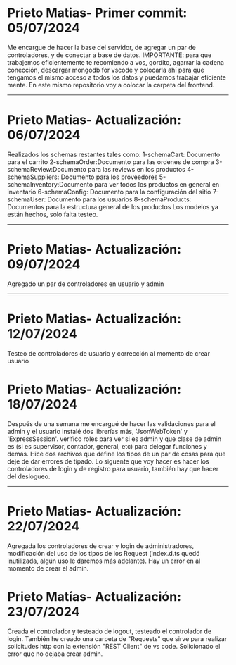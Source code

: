 # Prieto Matias- Primer commit: 05/07/2024
Me encargue de hacer la base del servidor, de agregar un par de controladores, 
y de conectar a base de datos. IMPORTANTE: para que trabajemos eficientemente te recomiendo
a vos, gordito, agarrar la cadena conección, descargar mongodb for vscode y colocarla ahí para que tengamos el mismo acceso a todos los datos y puedamos trabajar eficiente mente.
En este mismo repositorio voy a colocar la carpeta del frontend.

---

# Prieto Matias- Actualización: 06/07/2024
Realizados los schemas restantes tales como:
1-schemaCart: Documento para el carrito
2-schemaOrder:Documento para las ordenes de compra
3-schemaReview:Documento para las reviews en los productos
4-schemaSuppliers: Documento para los proveedores
5-schemaInventory:Documento para ver todos los productos en general en inventario
6-schemaConfig: Documento para la configuración del sitio
7-schemaUser: Documento para los usuarios
8-schemaProducts: Documentos para la estructura general de los productos
Los modelos ya están hechos, solo falta testeo.

---

# Prieto Matias- Actualización: 09/07/2024
Agregado un par de controladores en usuario y admin

---

# Prieto Matias- Actualización: 12/07/2024
Testeo de controladores de usuario y corrección al momento de crear usuario


# Prieto Matias- Actualización: 18/07/2024
Después de una semana me encargué de hacer las validaciones para el admin y el usuario
instalé dos librerías más, 'JsonWebToken' y 'ExpressSession'. verifico roles para ver si es admin y que clase de admin es (si es supervisor, contador, general, etc) para delegar funciones y demás. 
Hice dos archivos que define los tipos de un par de cosas para que deje de dar errores de tipado.
Lo siguente que voy hacer es hacer los controladores de login y de registro para usuario, también hay que hacer del deslogueo.

---

# Prieto Matias- Actualización: 22/07/2024
Agregada los controladores de crear y login de administradores, modificación del uso de los tipos de los Request (index.d.ts quedó inutilizada, algún uso le daremos más adelante). Hay un error en al momento de crear el admin.

# Prieto Matías- Actualización: 23/07/2024
Creada el controlador y testeado de logout, testeado el controlador de login.
También he creado una carpeta de "Requests" que sirve para realizar solicitudes http con la extensión "REST Client" de vs code. Solicionado el error que no dejaba crear admin.